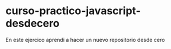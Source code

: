 # curso-practico-javascript-desdecero
En este ejercico aprendi a hacer un nuevo repositorio desde cero

